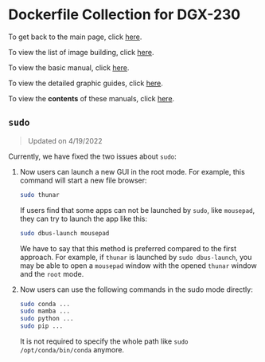 # Dockerfile Collection for DGX-230

To get back to the main page, click [here](../index).

To view the list of image building, click [here](../dockerlist).

To view the basic manual, click [here](../manual).

To view the detailed graphic guides, click [here](../manual-session).

To view the **contents** of these manuals, click [here](../manual-xubuntu).

## `sudo`

> Updated on 4/19/2022

Currently, we have fixed the two issues about `sudo`:

1. Now users can launch a new GUI in the root mode. For example, this command will start a new file browser:

    ```bash
    sudo thunar
    ```

    If users find that some apps can not be launched by `sudo`, like `mousepad`, they can try to launch the app like this:

    ```bash
    sudo dbus-launch mousepad
    ```

    We have to say that this method is preferred compared to the first approach. For example, if `thunar` is launched by `sudo dbus-launch`, you may be able to open a `mousepad` window with the opened `thunar` window and the `root` mode.

2. Now users can use the following commands in the sudo mode directly:

    ```bash
    sudo conda ...
    sudo mamba ...
    sudo python ...
    sudo pip ...
    ```

    It is not required to specify the whole path like `sudo /opt/conda/bin/conda` anymore.
